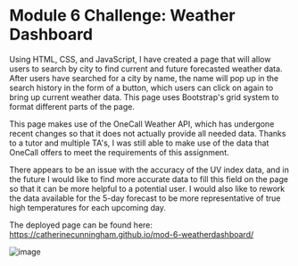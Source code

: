 # Module 6 Challenge: Weather Dashboard

Using HTML, CSS, and JavaScript, I have created a page that will allow users to search by city to find current and future forecasted weather data.  After users have searched for a city by name, the name will pop up in the search history in the form of a button, which users can click on again to bring up current weather data.  This page uses Bootstrap's grid system to format different parts of the page.

This page makes use of the OneCall Weather API, which has undergone recent changes so that it does not actually provide all needed data.  Thanks to a tutor and multiple TA's, I was still able to make use of the data that OneCall offers to meet the requirements of this assignment.

There appears to be an issue with the accuracy of the UV index data, and in the future I would like to find more accurate data to fill this field on the page so that it can be more helpful to a potential user.  I would also like to rework the data available for the 5-day forecast to be more representative of true high temperatures for each upcoming day.

The deployed page can be found here: https://catherinecunningham.github.io/mod-6-weatherdashboard/ 

![image](https://user-images.githubusercontent.com/107148691/187116488-1d4c3e4e-794b-4403-9504-0e1e5856e108.png)
